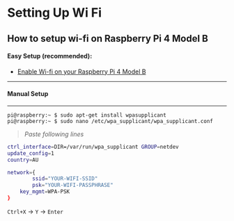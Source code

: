 # Setting Up Wi Fi

## How to setup wi-fi on Raspberry Pi 4 Model B

#### Easy Setup (recommended):

- [Enable Wi-fi on your Raspberry Pi 4 Model B](./01-getting-started.md)

---
#### Manual Setup
---
```console
pi@raspberry:~ $ sudo apt-get install wpasupplicant
pi@raspberry:~ $ sudo nano /etc/wpa_supplicant/wpa_supplicant.conf
```

> _Paste following lines_

```sh
ctrl_interface=DIR=/var/run/wpa_supplicant GROUP=netdev
update_config=1
country=AU

network={
        ssid="YOUR-WIFI-SSID"
        psk="YOUR-WIFI-PASSPHRASE"
	key_mgmt=WPA-PSK
}
```

`Ctrl+X` -> `Y` -> `Enter`
 
